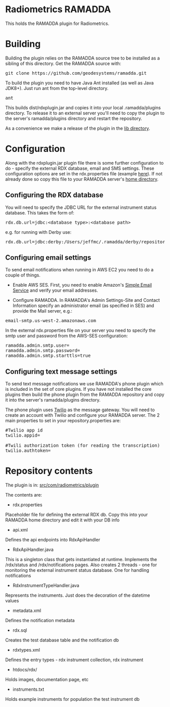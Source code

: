 
# Radiometrics RAMADDA

This holds the RAMADDA plugin for Radiometrics. 

# Building
Building the  plugin relies on the RAMADDA source tree to be installed as a sibling of this  directory. Get the RAMADDA source with:
<pre>
git clone https://github.com/geodesystems/ramadda.git
</pre>

To build the plugin you need to have Java Ant installed (as well as Java JDK8+). Just run ant from the top-level directory.
<pre>
ant
</pre>

This builds dist/rdxplugin.jar and copies it into your local .ramadda/plugins directory. To release it to an external server you'll need to copy the plugin to the server's ramadda/plugins directory and restart the repository.

As a convenience we make a release of the plugin in the <a href="lib">lib directory</a>. 


# Configuration

Along with the rdxplugin.jar plugin file there is some further configuration to do - specify the external RDX database, email and SMS settings.
These configuration options are set in the rdx.properties file 
(example <a href="rdx.properties">here</a>). 
If not already done so copy this file to your RAMADDA server's
<a href="https://geodesystems.com/repository/userguide/installing.html#home">home directory</a>.

## Configuring the RDX database

You will need to specify the JDBC URL for the external instrument status database. This takes the form of:
<pre>
rdx.db.url=jdbc:&lt;database type&gt;:&lt;database path&gt;
</pre>

e.g. for running with Derby use:
<pre>
rdx.db.url=jdbc:derby:/Users/jeffmc/.ramadda/derby/repository;create=true;
</pre>

## Configuring email settings
To send email notifications when running in AWS EC2 you need to do a couple of things. 
* Enable AWS SES. First,  you need to enable Amazon's <a href="https://docs.bitnami.com/aws/how-to/use-ses/">Simple Email Service</a> and verify your email addresses. 

* Configure RAMADDA. In  RAMADDA's  Admin Settings-Site and Contact Information specify an administrator email (as specified in SES) and provide the Mail server, e.g.:

<pre>
email-smtp.us-west-2.amazonaws.com
</pre>

In the external rdx.properties file on your server you need to specify the smtp user and password from the AWS-SES configuration:
<pre>
ramadda.admin.smtp.user=
ramadda.admin.smtp.password=
ramadda.admin.smtp.starttls=true
</pre>


## Configuring text message settings

To send text message notifications we use RAMADDA's phone plugin which is included in  the set of core plugins. If you have not installed the core plugins then build the phone plugin from the RAMADDA repository and copy it into the server's ramadda/plugins directory.


The phone plugin uses <a href="https://www.twilio.com/">Twilio</a> as the message gateway. 
You will need to create an account with Twilio and configure your RAMADDA server. 
The 2 main properties to set in your repository.properties are:
<pre>
#Twilio app id
twilio.appid=

#Twili authorization token (for reading the transcription)
twilio.authtoken=
</pre>


# Repository contents
The plugin is in: <a href=src/com/radiometrics/plugin>src/com/radiometrics/plugin</a>

The contents are:

* rdx.properties

Placeholder file for defining the external RDX db. Copy this into your RAMADDA home directory and edit it with your DB info


* api.xml

Defines the api endpoints into RdxApiHandler

* RdxApiHandler.java

This is a singleton class that gets instantiated at runtime. 
Implements the /rdx/status and /rdx/notifications pages. 
Also creates 2 threads  - one for monitoring the external instrument status database. One for handling notifications


* RdxInstrumentTypeHandler.java

Represents the instruments. Just does the decoration of the datetime values


* metadata.xml

Defines the notification metadata


* rdx.sql

Creates the test database table and the notification db

* rdxtypes.xml

Defines the entry types - rdx instrument collection, rdx instrument

* htdocs/rdx/

Holds images, documentation page, etc

* instruments.txt

Holds example instruments for population the test instrument db

